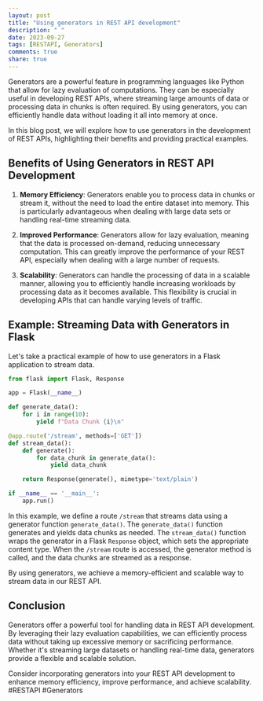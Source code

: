 ```yaml
---
layout: post
title: "Using generators in REST API development"
description: " "
date: 2023-09-27
tags: [RESTAPI, Generators]
comments: true
share: true
---
```


Generators are a powerful feature in programming languages like Python that allow for lazy evaluation of computations. They can be especially useful in developing REST APIs, where streaming large amounts of data or processing data in chunks is often required. By using generators, you can efficiently handle data without loading it all into memory at once.

In this blog post, we will explore how to use generators in the development of REST APIs, highlighting their benefits and providing practical examples.

## Benefits of Using Generators in REST API Development

1. **Memory Efficiency**: Generators enable you to process data in chunks or stream it, without the need to load the entire dataset into memory. This is particularly advantageous when dealing with large data sets or handling real-time streaming data.

2. **Improved Performance**: Generators allow for lazy evaluation, meaning that the data is processed on-demand, reducing unnecessary computation. This can greatly improve the performance of your REST API, especially when dealing with a large number of requests.

3. **Scalability**: Generators can handle the processing of data in a scalable manner, allowing you to efficiently handle increasing workloads by processing data as it becomes available. This flexibility is crucial in developing APIs that can handle varying levels of traffic.

## Example: Streaming Data with Generators in Flask

Let's take a practical example of how to use generators in a Flask application to stream data.

```python
from flask import Flask, Response

app = Flask(__name__)

def generate_data():
    for i in range(10):
        yield f"Data Chunk {i}\n"

@app.route('/stream', methods=['GET'])
def stream_data():
    def generate():
        for data_chunk in generate_data():
            yield data_chunk

    return Response(generate(), mimetype='text/plain')

if __name__ == '__main__':
    app.run()
```

In this example, we define a route `/stream` that streams data using a generator function `generate_data()`. The `generate_data()` function generates and yields data chunks as needed. The `stream_data()` function wraps the generator in a Flask `Response` object, which sets the appropriate content type. When the `/stream` route is accessed, the generator method is called, and the data chunks are streamed as a response.

By using generators, we achieve a memory-efficient and scalable way to stream data in our REST API.

## Conclusion

Generators offer a powerful tool for handling data in REST API development. By leveraging their lazy evaluation capabilities, we can efficiently process data without taking up excessive memory or sacrificing performance. Whether it's streaming large datasets or handling real-time data, generators provide a flexible and scalable solution.

Consider incorporating generators into your REST API development to enhance memory efficiency, improve performance, and achieve scalability. #RESTAPI #Generators